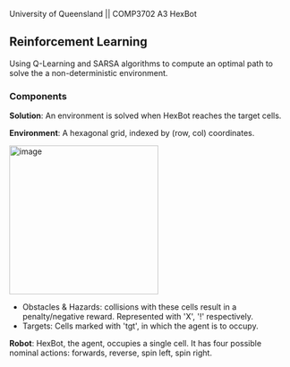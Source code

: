 University of Queensland || COMP3702 A3 HexBot

## Reinforcement Learning

Using Q-Learning and SARSA algorithms to compute an optimal path to solve the a non-deterministic environment.

### Components
**Solution**: An environment is solved when HexBot reaches the target cells.

**Environment**: A hexagonal grid, indexed by (row, col) coordinates.

<img width="266" alt="image" src="https://user-images.githubusercontent.com/92434786/197333598-8600f2c0-9169-48a3-bd4b-afc15eb9dafe.png">

- Obstacles & Hazards: collisions with these cells result in a penalty/negative reward. Represented with 'X', '!' respectively.
- Targets: Cells marked with 'tgt', in which the agent is to occupy.

**Robot**: HexBot, the agent, occupies a single cell. It has four possible nominal actions: forwards, reverse, spin left, spin right.
